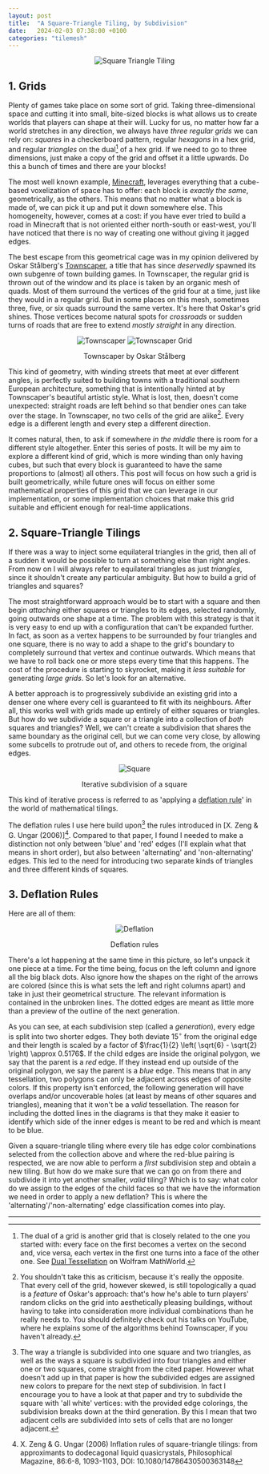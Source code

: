 ```yaml
---
layout: post
title:  "A Square-Triangle Tiling, by Subdivision"
date:   2024-02-03 07:38:00 +0100
categories: "tilemesh"
---
```


<p align="center">
  <img src="/Pictures/TileMesh2_800w.jpg" alt="Square Triangle Tiling"/>
</p>

<h2>1. Grids</h2>

Plenty of games take place on some sort of grid. Taking three-dimensional space and cutting it into small, bite-sized blocks is what allows us to create worlds that players can shape at their will. Lucky for us, no matter how far a world stretches in any direction, we always have *three regular grids* we can rely on: *squares* in a checkerboard pattern, regular *hexagons* in a hex grid, and regular *triangles* on the dual[^1] of a hex grid. If we need to go to three dimensions, just make a copy of the grid and offset it a little upwards. Do this a bunch of times and there are your blocks!

The most well known example, [Minecraft](https://www.minecraft.net/), leverages everything that a cube-based voxelization of space has to offer: each block is *exactly the same*, geometrically, as the others. This means that no matter what a block is made of, we can pick it up and put it down somewhere else. This homogeneity, however, comes at a cost: if you have ever tried to build a road in Minecraft that is not oriented either north-south or east-west, you'll have noticed that there is no way of creating one without giving it jagged edges.

<!-- IMAGE SUGGESTION: Minecraft and Townscaper compared -->

The best escape from this geometrical cage was in my opinion delivered by Oskar Stålberg's [Townscaper](https://www.townscapergame.com/), a title that has since *deservedly* spawned its own subgenre of town building games. In Townscaper, the regular grid is thrown out of the window and its place is taken by an organic mesh of quads. Most of them surround the vertices of the grid four at a time, just like they would in a regular grid. But in some places on this mesh, sometimes three, five, or six quads surround the same vertex. It's here that Oskar's grid shines. Those vertices become natural spots for *crossroads* or sudden turns of roads that are free to extend *mostly straight* in any direction.

<p align="center">
  <img src="/Pictures/Townscaper_2_360w.jpg" alt="Townscaper"/>
  <img src="/Pictures/Townscaper_1_360w.jpg" alt="Townscaper Grid"/>
  <p class="post-meta" align="center">Townscaper by Oskar Stålberg</p>
</p>

This kind of geometry, with winding streets that meet at ever different angles, is perfectly suited to building towns with a traditional southern European architecture, something that is intentionally hinted at by Townscaper's beautiful artistic style. What is lost, then, doesn't come unexpected: straight roads are left behind so that bendier ones can take over the stage. In Townscaper, no two cells of the grid are alike[^2]. Every edge is a different length and every step a different direction.

It comes natural, then, to ask if somewhere *in the middle* there is room for a different style altogether. Enter this series of posts. It will be my aim to explore a different kind of grid, which is more winding than only having cubes, but such that every block is guaranteed to have the same proportions to (almost) all others. This post will focus on how such a grid is built geometrically, while future ones will focus on either some mathematical properties of this grid that we can leverage in our implementation, or some implementation choices that make this grid suitable and efficient enough for real-time applications.

<h2>2. Square-Triangle Tilings</h2>

If there was a way to inject some equilateral triangles in the grid, then all of a sudden it would be possible to turn at something else than right angles. From now on I will always refer to equilateral triangles as just *triangles*, since it shouldn't create any particular ambiguity. But how to build a grid of triangles and squares?

The most straightforward approach would be to start with a square and then begin *attaching* either squares or triangles to its edges, selected randomly, going outwards one shape at a time. The problem with this strategy is that it is very easy to end up with a configuration that can't be expanded further. In fact, as soon as a vertex happens to be surrounded by four triangles and one square, there is no way to add a shape to the grid's boundary to completely surround that vertex and continue outwards. Which means that we have to roll back one or more steps every time that this happens. The cost of the procedure is starting to skyrocket, making it *less suitable* for generating *large grids*. So let's look for an alternative.

A better approach is to progressively subdivide an existing grid into a denser one where every cell is guaranteed to fit with its neighbours. After all, this works well with grids made up entirely of either squares or triangles. But how do we subdivide a square or a triangle into a collection of *both* squares and triangles? Well, we can't create a subdivision that shares the same boundary as the original cell, but we can come very close, by allowing some subcells to protrude out of, and others to recede from, the original edges.

<p align="center">
  <img src="/Pictures/TileMesh_SquareA_H_400w.gif" alt="Square"/>
  <p class="post-meta" align="center">Iterative subdivision of a square</p>
</p>

This kind of iterative process is referred to as 'applying a [deflation  rule](https://en.wikipedia.org/wiki/Penrose_tiling#Inflation_and_deflation)' in the world of mathematical tilings. 

The deflation rules I use here build upon[^3] the rules introduced in \[X. Zeng & G. Ungar (2006)\][^R1]. Compared to that paper, I found I needed to make a distinction not only between 'blue' and 'red' edges (I'll explain what that means in short order), but also between 'alternating' and 'non-alternating' edges. This led to the need for introducing two separate kinds of triangles and three different kinds of squares.

<h2>3. Deflation Rules</h2>

Here are all of them:

<p align="center">
  <img src="/Pictures/Deflation_Rules.svg" alt="Deflation"/>
  <p class="post-meta" align="center">Deflation rules</p>
</p>

There's a lot happening at the same time in this picture, so let's unpack it one piece at a time. For the time being, focus on the left column and ignore all the big black dots. Also ignore how the shapes on the right of the arrows are colored (since this is what sets the left and right columns apart) and take in just their geometrical structure. The relevant information is contained in the unbroken lines. The dotted edges are meant as little more than a preview of the outline of the next generation.

As you can see, at each subdivision step (called a *generation*), every edge is split into two shorter edges. They both deviate $15^\circ$ from the original edge and their length is scaled by a factor of $\frac{1}{2} \left( \sqrt{6} - \sqrt{2} \right) \approx 0.5176$. If the child edges are inside the original polygon, we say that the parent is a *red* edge. If they instead end up outside of the original polygon, we say the parent is a *blue* edge. This means that in any tessellation, two polygons can only be adjacent across edges of opposite colors. If this property isn't enforced, the following generation will have overlaps and/or uncoverable holes (at least by means of other squares and triangles), meaning that it won't be a *valid* tessellation. The reason for including the dotted lines in the diagrams is that they make it easier to identify which side of the inner edges is meant to be red and which is meant to be blue.

Given a square-triangle tiling where every tile has edge color combinations selected from the collection above and where the red-blue pairing is respected, we are now able to perform a *first* subdivision step and obtain a new tiling. But how do we make sure that we can go on from there and subdivide it into yet another smaller, *valid* tiling? Which is to say: what color do we assign to the edges of the child faces so that we have the information we need in order to apply a new deflation? This is where the 'alternating'/'non-alternating' edge classification comes into play.

___

[^1]: The dual of a grid is another grid that is closely related to the one you started with: every face on the first becomes a vertex on the second and, vice versa, each vertex in the first one turns into a face of the other one. See [Dual Tessellation](https://mathworld.wolfram.com/DualTessellation.html) on Wolfram MathWorld.
[^2]: You shouldn't take this as criticism, because it's really the opposite. That every cell of the grid, however skewed, is still topologically a quad is a *feature* of Oskar's approach: that's how he's able to turn players' random clicks on the grid into aesthetically pleasing buildings, without having to take into consideration more individual combinations than he really needs to. You should definitely check out his talks on YouTube, where he explains some of the algorithms behind Townscaper, if you haven't already.
[^3]: The way a triangle is subdivided into one square and two triangles, as well as the ways a square is subdivided into four triangles and either one or two squares, come straight from the cited paper. However what doesn't add up in that paper is how the subdivided edges are assigned new colors to prepare for the next step of subdivision. In fact I encourage you to have a look at that paper and try to subdivide the square with 'all white' vertices: with the provided edge colorings, the subdivision breaks down at the third generation. By this I mean that two adjacent cells are subdivided into sets of cells that are no longer adjacent.
[^R1]: X. Zeng & G. Ungar (2006) Inflation rules of square-triangle tilings: from approximants to dodecagonal liquid quasicrystals, Philosophical Magazine, 86:6-8, 1093-1103, DOI: 10.1080/14786430500363148